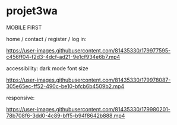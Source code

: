 # projet3wa

MOBILE FIRST

home / contact / register / log in: 

https://user-images.githubusercontent.com/81435330/179977595-c456ff04-f2d3-4dcf-ad21-9e1cf934e6b7.mp4

accessibility: 
dark mode font size

https://user-images.githubusercontent.com/81435330/179978087-305e65ec-ff52-490c-be10-bfcb6b4509b2.mp4


responsive:

https://user-images.githubusercontent.com/81435330/179980201-78b708f6-3dd0-4c89-bff5-b94f8642b888.mp4

